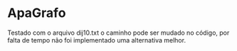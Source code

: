 # ApaGrafo
Testado com o arquivo dij10.txt
o caminho pode ser mudado no código, por falta de tempo não foi implementado uma alternativa melhor.
